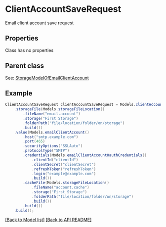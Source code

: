 # ClientAccountSaveRequest

Email client account save request             

## Properties
Class has no properties

## Parent class

See: [StorageModelOfEmailClientAccount](StorageModelOfEmailClientAccount.md)


## Example
```java
ClientAccountSaveRequest clientAccountSaveRequest = Models.clientAccountSaveRequest()
    .storageFile(Models.storageFileLocation()
        .fileName("email.account")
        .storage("First Storage")
        .folderPath("file/location/folder/on/storage")
        .build())
    .value(Models.emailClientAccount()
        .host("smtp.example.com")
        .port(465)
        .securityOptions("SSLAuto")
        .protocolType("SMTP")
        .credentials(Models.emailClientAccountOauthCredentials()
            .clientId("clientId")
            .clientSecret("clientSecret")
            .refreshToken("refreshToken")
            .login("example@example.com")
            .build())
        .cacheFile(Models.storageFileLocation()
            .fileName("account.cache")
            .storage("First Storage")
            .folderPath("file/location/folder/on/storage")
            .build())
        .build())
    .build();
```


[[Back to Model list]](Models.md) [[Back to API README]](README.md)

